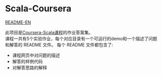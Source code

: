 # Scala-Coursera  
[README-EN](https://github.com/CtheSky/Scala-Coursera/blob/master/README.md)

此项目是[Coursera-Scala课程](https://www.coursera.org/learn/progfun1)的作业答案集。  
课程一共有5个实验作业，每个对应目录有一个可运行的demo和一个描述了问题和解答的 README 文件。 
每个 README 文件都包含了:
* 课程网页中对问题的描述
* 解答的样例代码
* 对解答思路的解释

